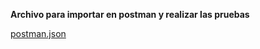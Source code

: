 **Archivo para importar en postman y realizar las pruebas**

[postman.json](https://github.com/user-attachments/files/16919464/postman.json)
